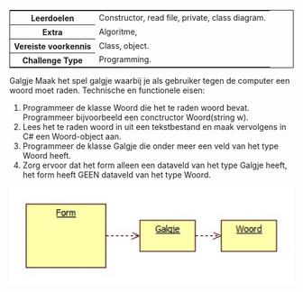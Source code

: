 <table style="border: solid thin"><tr><th>Leerdoelen</th>
<td>Constructor, read file, private, class diagram.</td>
</tr>
<tr><th>Extra</th>
<td>Algoritme,</td>
</tr>
<tr><th>Vereiste voorkennis</th>
<td>Class, object.</td>
</tr>
<tr><th>Challenge Type</th>
<td>Programming.</td>
</tr>
</table>



Galgje
Maak het spel galgje waarbij je als gebruiker tegen de computer een woord moet raden. Technische en functionele eisen:
1. Programmeer de klasse Woord die het te raden woord bevat. Programmeer bijvoorbeeld een conctructor Woord(string w).
2. Lees het te raden woord in uit een tekstbestand en maak vervolgens in C# een Woord-object aan.
3. Programmeer de klasse Galgje die onder meer een veld van het type Woord heeft.
4. Zorg ervoor dat het form alleen een dataveld van het type Galgje heeft, het form heeft GEEN dataveld van het type Woord.

![](figures/Galgje.png "galgje")
